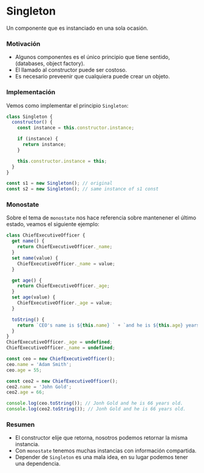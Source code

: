 # Singleton

Un componente que es instanciado en una sola ocasión.

### Motivación

- Algunos componentes es el único principio que tiene sentido, (databases, object factory).
- El llamado al constructor puede ser costoso.
- Es necesario preveenir que cualquiera puede crear un objeto.

### Implementación

Vemos como implementar el principio `Singleton`:

```javascript
class Singleton {
  constructor() {
    const instance = this.constructor.instance;

    if (instance) {
      return instance;
    }

    this.constructor.instance = this;
  }
}

const s1 = new Singleton(); // original
const s2 = new Singleton(); // same instance of s1 const
```

### Monostate

Sobre el tema de `monostate` nos hace referencia sobre mantenener el último estado, veamos el siguiente ejemplo:

```javascript
class ChiefExecutiveOfficer {
  get name() {
    return ChiefExecutiveOfficer._name;
  }
  set name(value) {
    ChiefExecutiveOfficer._name = value;
  }

  get age() {
    return ChiefExecutiveOfficer._age;
  }
  set age(value) {
    ChiefExecutiveOfficer._age = value;
  }

  toString() {
    return `CEO's name is ${this.name} ` + `and he is ${this.age} years old.`;
  }
}
ChiefExecutiveOfficer._age = undefined;
ChiefExecutiveOfficer._name = undefined;

const ceo = new ChiefExecutiveOfficer();
ceo.name = 'Adam Smith';
ceo.age = 55;

const ceo2 = new ChiefExecutiveOfficer();
ceo2.name = 'John Gold';
ceo2.age = 66;

console.log(ceo.toString()); // Jonh Gold and he is 66 years old.
console.log(ceo2.toString()); // Jonh Gold and he is 66 years old.
```

### Resumen

- El constructor elije que retorna, nosotros podemos retornar la misma instancia.
- Con `monostate` tenemos muchas instancias con información compartida.
- Depender de `Singleton` es una mala idea, en su lugar podemos tener una dependencia.
